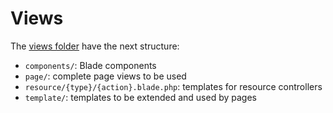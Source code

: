 # Views
The [views folder](/resources/views) have the next structure:
- `components/`: Blade components
- `page/`: complete page views to be used
- `resource/{type}/{action}.blade.php`: templates for resource controllers
- `template/`: templates to be extended and used by pages

